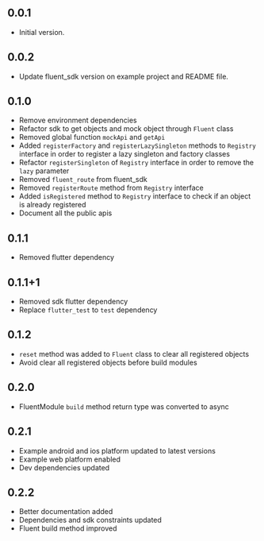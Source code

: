 ## 0.0.1

* Initial version.

## 0.0.2

* Update fluent_sdk version on example project and README file.

## 0.1.0

* Remove environment dependencies
* Refactor sdk to get objects and mock object through `Fluent` class
* Removed global function `mockApi` and `getApi`
* Added `registerFactory` and `registerLazySingleton` methods to `Registry` interface in order to register a lazy singleton and factory classes
* Refactor `registerSingleton` of `Registry` interface in order to remove the `lazy` parameter
* Removed `fluent_route` from fluent_sdk
* Removed `registerRoute` method from `Registry` interface
* Added `isRegistered` method to `Registry` interface to check if an object is already registered
* Document all the public apis

## 0.1.1

* Removed flutter dependency

## 0.1.1+1

* Removed sdk flutter dependency
* Replace `flutter_test` to `test` dependency

## 0.1.2

* `reset` method was added to `Fluent` class to clear all registered objects
* Avoid clear all registered objects before build modules

## 0.2.0

* FluentModule `build` method return type was converted to async

## 0.2.1

* Example android and ios platform updated to latest versions
* Example web platform enabled
* Dev dependencies updated

## 0.2.2

* Better documentation added
* Dependencies and sdk constraints updated
* Fluent build method improved